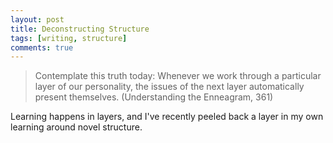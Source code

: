 ```yaml
---
layout: post
title: Deconstructing Structure
tags: [writing, structure]
comments: true
---
```


> Contemplate this truth today: Whenever we work through a particular layer of our personality, the issues of the next layer automatically present themselves. (Understanding the Enneagram, 361)

Learning happens in layers, and I've recently peeled back a layer in my own learning
around novel structure.